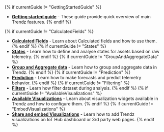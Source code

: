 {% if currentGuide != "GettingStartedGuide" %}
- [**Getting started guide**](/docs/trendz/getting-started/) - These guide provide quick overview of main Trendz features.
{% endif %}
<!-- {% if currentGuide != "InstallationOptions" %}
- [**Installation guides**](/docs/trendz/install/installation-options/) - Learn how to setup IoT Hub on various available operating systems.
{% endif %} -->
{% if currentGuide != "CalculatedFields" %}
- [**Calculated Fields**](/docs/trendz/calculated-fields) - Learn about Calculated fields and how to use them.
{% endif %}
{% if currentGuide != "States" %}
- [**States**](/docs/trendz/states) - Learn how to define and analyse states for assets based on raw telemetry.
{% endif %}
{% if currentGuide != "GroupAndAggregateData" %}
- [**Group and Aggregate data**](/docs/trendz/data-grouping-aggregation) - Learn how to group and aggregate data in Trendz.
{% endif %}
{% if currentGuide != "Prediction" %}
- [**Prediction**](/docs/trendz/prediction) - Learn how to make forecasts and predict telemetry behavior.
{% endif %}
{% if currentGuide != "Filtering" %}
- [**Filters**](/docs/trendz/data-filtering) - Learn how filter dataset during analysis.
{% endif %}
{% if currentGuide != "AvailableVisualizations" %}
- [**Available Visualizations**](/docs/trendz/visualizations-overview) - Learn about visualization widgets available in Trendz and how to configure them.
{% endif %}
{% if currentGuide != "EmbedVisualizations" %}
- [**Share and embed Visualizations**](/docs/trendz/embed-visuals) - Learn how to add Trendz visualizations on IoT Hub dashboard or 3rd party web pages.
{% endif %}  
<br/>

